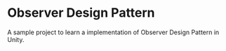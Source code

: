 # Observer Design Pattern
 A sample project to learn a implementation of Observer Design Pattern in Unity.
